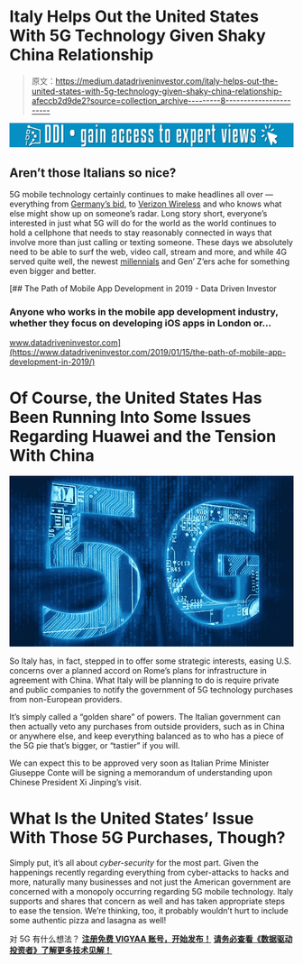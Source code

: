 # Italy Helps Out the United States With 5G Technology Given Shaky China Relationship

> 原文：<https://medium.datadriveninvestor.com/italy-helps-out-the-united-states-with-5g-technology-given-shaky-china-relationship-afeccb2d9de2?source=collection_archive---------8----------------------->

[![](img/02d416e731104755f13dba09163c5c03.png)](http://www.track.datadriveninvestor.com/1B9E)

## Aren’t those Italians so nice?

5G mobile technology certainly continues to make headlines all over — everything from [Germany’s bid](https://vigyaa.com/@pierre/5g-mobile-technology-getting-competitive-thanks-to-germany-bid-8c49d34d/), to [Verizon Wireless](https://vigyaa.com/@pierre/verizon-wins-with-5g-launch-in-chicago-and-minneapolis-4551ed2b/) and who knows what else might show up on someone’s radar. Long story short, everyone’s interested in just what 5G will do for the world as the world continues to hold a cellphone that needs to stay reasonably connected in ways that involve more than just calling or texting someone. These days we absolutely need to be able to surf the web, video call, stream and more, and while 4G served quite well, the newest [millennials](https://vigyaa.com/@pierre/the-millennial-how-technology-drives-the-younger-generation-towa-6e29a1e4/) and Gen’ Z’ers ache for something even bigger and better.

[](https://www.datadriveninvestor.com/2019/01/15/the-path-of-mobile-app-development-in-2019/) [## The Path of Mobile App Development in 2019 - Data Driven Investor

### Anyone who works in the mobile app development industry, whether they focus on developing iOS apps in London or…

www.datadriveninvestor.com](https://www.datadriveninvestor.com/2019/01/15/the-path-of-mobile-app-development-in-2019/) 

# Of Course, the United States Has Been Running Into Some Issues Regarding Huawei and the Tension With China

![](img/ec8faa3ff4d0fa39913b259fa7cd33bd.png)

So Italy has, in fact, stepped in to offer some strategic interests, easing U.S. concerns over a planned accord on Rome’s plans for infrastructure in agreement with China. What Italy will be planning to do is require private and public companies to notify the government of 5G technology purchases from non-European providers.

It’s simply called a “golden share” of powers. The Italian government can then actually veto any purchases from outside providers, such as in China or anywhere else, and keep everything balanced as to who has a piece of the 5G pie that’s bigger, or “tastier” if you will.

We can expect this to be approved very soon as Italian Prime Minister Giuseppe Conte will be signing a memorandum of understanding upon Chinese President Xi Jinping’s visit.

# What Is the United States’ Issue With Those 5G Purchases, Though?

Simply put, it’s all about *cyber-security* for the most part. Given the happenings recently regarding everything from cyber-attacks to hacks and more, naturally many businesses and not just the American government are concerned with a monopoly occurring regarding 5G mobile technology. Italy supports and shares that concern as well and has taken appropriate steps to ease the tension. We’re thinking, too, it probably wouldn’t hurt to include some authentic pizza and lasagna as well!

对 5G 有什么想法？ [**注册免费 VIGYAA 账号，开始发布！**](https://vigyaa.com/accounts/login/) [**请务必查看《数据驱动投资者》了解更多技术见解！**](http://datadriveninvestor.com/)